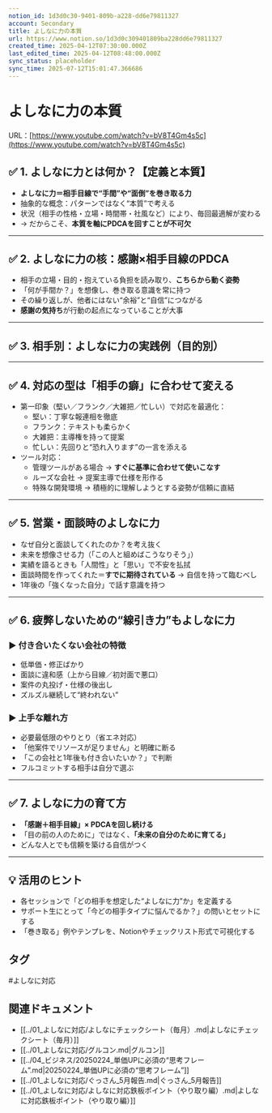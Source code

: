 ```yaml
---
notion_id: 1d3d0c30-9401-809b-a228-dd6e79811327
account: Secondary
title: よしなに力の本質
url: https://www.notion.so/1d3d0c309401809ba228dd6e79811327
created_time: 2025-04-12T07:30:00.000Z
last_edited_time: 2025-04-12T08:48:00.000Z
sync_status: placeholder
sync_time: 2025-07-12T15:01:47.366686
---
```

# よしなに力の本質

URL：[https://www.youtube.com/watch?v=bV8T4Gm4s5c](https://www.youtube.com/watch?v=bV8T4Gm4s5c)
## ✅ 1. よしなに力とは何か？【定義と本質】
- **よしなに力＝相手目線で“手間”や“面倒”を巻き取る力**
- 抽象的な概念：パターンではなく“本質”で考える
- 状況（相手の性格・立場・時間帯・社風など）により、毎回最適解が変わる
- → だからこそ、**本質を軸にPDCAを回すことが不可欠**
---
## ✅ 2. よしなに力の核：**感謝×相手目線のPDCA**
- 相手の立場・目的・抱えている負担を読み取り、**こちらから動く姿勢**
- 「何が手間か？」を想像し、巻き取る意識を常に持つ
- その繰り返しが、他者にはない“余裕”と“自信”につながる
- **感謝の気持ち**が行動の起点になっていることが大事
---
## ✅ 3. 相手別：よしなに力の実践例（目的別）
---
## ✅ 4. 対応の型は「相手の癖」に合わせて変える
- 第一印象（堅い／フランク／大雑把／忙しい）で対応を最適化：
  - 堅い：丁寧な報連相を徹底
  - フランク：テキストも柔らかく
  - 大雑把：主導権を持って提案
  - 忙しい：先回りと“恐れ入ります”の一言を添える
- ツール対応：
  - 管理ツールがある場合 → **すぐに基準に合わせて使いこなす**
  - ルーズな会社 → 提案主導で仕様を形作る
  - 特殊な開発環境 → 積極的に理解しようとする姿勢が信頼に直結
---
## ✅ 5. 営業・面談時のよしなに力
- なぜ自分と面談してくれたのか？を考え抜く
- 未来を想像させる力（「この人と組めばこうなりそう」）
- 実績を語るときも「人間性」と「思い」で不安を払拭
- 面談時間を作ってくれた＝**すでに期待されている** → 自信を持って臨むべし
- 1年後の「強くなった自分」で話す意識を持つ
---
## ✅ 6. 疲弊しないための“線引き力”もよしなに力
### ▶ 付き合いたくない会社の特徴
- 低単価・修正ばかり
- 面談に違和感（上から目線／初対面で悪口）
- 案件の丸投げ・仕様の後出し
- ズルズル継続して“終われない”
### ▶ 上手な離れ方
- 必要最低限のやりとり（省エネ対応）
- 「他案件でリソースが足りません」と明確に断る
- 「この会社と1年後も付き合いたいか？」で判断
- フルコミットする相手は自分で選ぶ
---
## ✅ 7. よしなに力の育て方
- **「感謝＋相手目線」× PDCAを回し続ける**
- 「目の前の人のために」ではなく、**「未来の自分のために育てる」**
- どんな人とでも信頼を築ける自信がつく
---
## 💡 活用のヒント
- 各セッションで「どの相手を想定した“よしなに力”か」を定義する
- サポート生にとって「今どの相手タイプに悩んでるか？」の問いとセットにする
- 「巻き取る」例やテンプレを、Notionやチェックリスト形式で可視化する

## タグ

#よしなに対応 

## 関連ドキュメント

- [[../01_よしなに対応/よしなにチェックシート（毎月）.md|よしなにチェックシート（毎月）]]
- [[../01_よしなに対応/グルコン.md|グルコン]]
- [[../04_ビジネス/20250224_単価UPに必須の“思考フレーム”.md|20250224_単価UPに必須の“思考フレーム”]]
- [[../01_よしなに対応/ぐっさん_5月報告.md|ぐっさん_5月報告]]
- [[../01_よしなに対応/よしなに対応鉄板ポイント（やり取り編）.md|よしなに対応鉄板ポイント（やり取り編）]]
